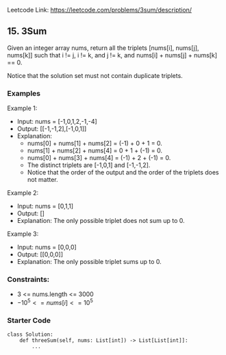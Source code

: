 Leetcode Link: https://leetcode.com/problems/3sum/description/

## 15. 3Sum

Given an integer array nums, return all the triplets [nums[i], nums[j], nums[k]] such that i != j, i != k, and j != k, and nums[i] + nums[j] + nums[k] == 0.

Notice that the solution set must not contain duplicate triplets.

### Examples 

Example 1:
- Input: nums = [-1,0,1,2,-1,-4]
- Output: [[-1,-1,2],[-1,0,1]]
- Explanation: 
    - nums[0] + nums[1] + nums[2] = (-1) + 0 + 1 = 0.
    - nums[1] + nums[2] + nums[4] = 0 + 1 + (-1) = 0.
    - nums[0] + nums[3] + nums[4] = (-1) + 2 + (-1) = 0.
    - The distinct triplets are [-1,0,1] and [-1,-1,2].
    - Notice that the order of the output and the order of the triplets does not matter.

Example 2:
- Input: nums = [0,1,1]
- Output: []
- Explanation: The only possible triplet does not sum up to 0.

Example 3:
- Input: nums = [0,0,0]
- Output: [[0,0,0]]
- Explanation: The only possible triplet sums up to 0.

### Constraints:
- 3 <= nums.length <= 3000
- $-10^5 <= nums[i] <= 10^5$

### Starter Code
```
class Solution:
    def threeSum(self, nums: List[int]) -> List[List[int]]:
        ...
```
